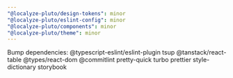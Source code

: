 ```yaml
---
"@localyze-pluto/design-tokens": minor
"@localyze-pluto/eslint-config": minor
"@localyze-pluto/components": minor
"@localyze-pluto/theme": minor
---
```


Bump dependencies: @typescript-eslint/eslint-plugin tsup @tanstack/react-table @types/react-dom @commitlint pretty-quick turbo prettier style-dictionary storybook
